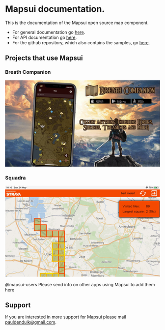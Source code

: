 # **Mapsui** documentation.

This is the documentation of the Mapsui open source map component.
- For general documentation go [here](http://mapsui.com/documentation/home.html).
- For API documentation go [here](http://mapsui.com/api/index.html).
- For the github repository, which also contains the samples, go [here](https://github.com/mapsui/mapsui).

## Projects that use Mapsui

### Breath Companion

[![Breath Companion website](images/breath-companion.png)](https://software-notion.de/apps/breath-companion)

### Squadra

[![Squadra](images/squadra.png)](https://bertt.github.io/squadra/)

@mapsui-users Please send info on other apps using Mapsui to add them here

## Support

If you are interested in more support for Mapsui please mail [pauldendulk@gmail.com](mailto:pauldendulk@gmail.com).

